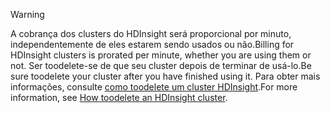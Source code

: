 

> [!WARNING]
> <span data-ttu-id="5326a-101">A cobrança dos clusters do HDInsight será proporcional por minuto, independentemente de eles estarem sendo usados ou não.</span><span class="sxs-lookup"><span data-stu-id="5326a-101">Billing for HDInsight clusters is prorated per minute, whether you are using them or not.</span></span> <span data-ttu-id="5326a-102">Ser toodelete-se de que seu cluster depois de terminar de usá-lo.</span><span class="sxs-lookup"><span data-stu-id="5326a-102">Be sure toodelete your cluster after you have finished using it.</span></span> <span data-ttu-id="5326a-103">Para obter mais informações, consulte [como toodelete um cluster HDInsight](../articles/hdinsight/hdinsight-delete-cluster.md).</span><span class="sxs-lookup"><span data-stu-id="5326a-103">For more information, see [How toodelete an HDInsight cluster](../articles/hdinsight/hdinsight-delete-cluster.md).</span></span>
> 
> 

